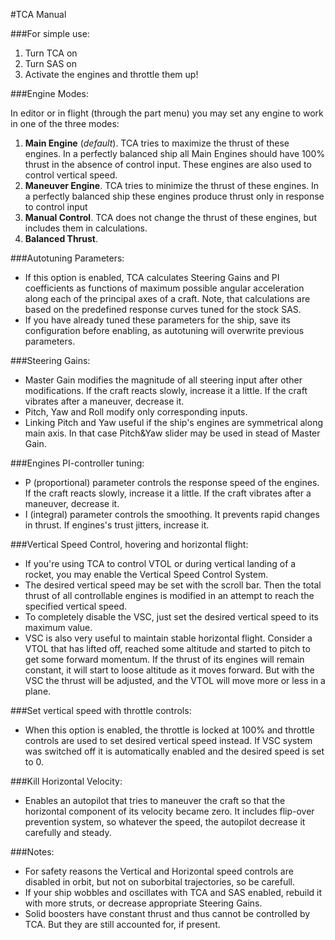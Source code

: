 #TCA Manual

###For simple use:

1. Turn TCA on
2. Turn SAS on
3. Activate the engines and throttle them up!

###Engine Modes:

In editor or in flight (through the part menu) you may set any engine to work in one of the three modes: 

1. **Main Engine** (_default_). TCA tries to maximize the thrust of these engines. In a perfectly balanced ship all Main Engines should have 100% thrust in the absence of control input. These engines are also used to control vertical speed.
2. **Maneuver Engine**. TCA tries to minimize the thrust of these engines. In a perfectly balanced ship these engines produce thrust only in response to control input
3. **Manual Control**. TCA does not change the thrust of these engines, but includes them in calculations.
4. **Balanced Thrust**.

###Autotuning Parameters:

* If this option is enabled, TCA calculates Steering Gains and PI coefficients as functions of maximum possible angular acceleration along each of the principal axes of a craft. Note, that calculations are based on the predefined response curves tuned for the stock SAS.
* If you have already tuned these parameters for the ship, save its configuration before enabling, as autotuning will overwrite previous parameters.

###Steering Gains:

* Master Gain modifies the magnitude of all steering input after other modifications. If the craft reacts slowly, increase it a little. If the craft vibrates after a maneuver, decrease it.
* Pitch, Yaw and Roll modify only corresponding inputs.
* Linking Pitch and Yaw useful if the ship's engines are symmetrical along main axis. In that case Pitch&Yaw slider may be used in stead of Master Gain.

###Engines PI-controller tuning:

* P (proportional) parameter controls the response speed of the engines. If the craft reacts slowly, increase it a little. If the craft vibrates after a maneuver, decrease it.
* I (integral) parameter controls the smoothing. It prevents rapid changes in thrust. If engines's trust jitters, increase it.

###Vertical Speed Control, hovering and horizontal flight:

* If you're using TCA to control VTOL or during vertical landing of a rocket, you may enable the Vertical Speed Control System.
* The desired vertical speed may be set with the scroll bar. Then the total thrust of all controllable engines is modified in an attempt to reach the specified vertical speed.
* To completely disable the VSC, just set the desired vertical speed to its maximum value.
* VSC is also very useful to maintain stable horizontal flight. Consider a VTOL that has lifted off, reached some altitude and started to pitch to get some forward momentum. If the thrust of its engines will remain constant, it will start to loose altitude as it moves forward. But with the VSC the thrust will be adjusted, and the VTOL will move more or less in a plane.

###Set vertical speed with throttle controls:

* When this option is enabled, the throttle is locked at 100% and throttle controls are used to set desired vertical speed instead. If VSC system was switched off it is automatically enabled and the desired speed is set to 0.

###Kill Horizontal Velocity:

* Enables an autopilot that tries to maneuver the craft so that the horizontal component of its velocity became zero. It includes flip-over prevention system, so whatever the speed, the autopilot decrease it carefully and steady.

###Notes:

* For safety reasons the Vertical and Horizontal speed controls are disabled in orbit, but not on suborbital trajectories, so be carefull.
* If your ship wobbles and oscillates with TCA and SAS enabled, rebuild it with more struts, or decrease appropriate Steering Gains.
* Solid boosters have constant thrust and thus cannot be controlled by TCA. But they are still accounted for, if present.
